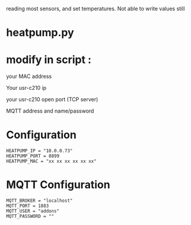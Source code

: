 reading most sensors, and set temperatures.
Not able to write values still

#  heatpump.py


# modify in script :

your MAC address

Your usr-c210 ip

your usr-c210 open port (TCP server)

MQTT address and name/password


# Configuration
	HEATPUMP_IP = "10.0.0.73"
	HEATPUMP_PORT = 8899
	HEATPUMP_MAC = "xx xx xx xx xx xx"

# MQTT Configuration
	MQTT_BROKER = "localhost"
	MQTT_PORT = 1883
	MQTT_USER = "addons"
	MQTT_PASSWORD = ""



